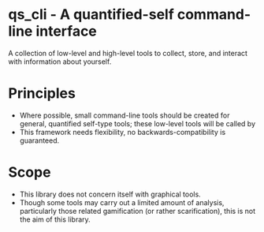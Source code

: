 # qs_cli - A quantified-self command-line interface

A collection of low-level and high-level tools to collect, store, and interact with information about yourself.

# Principles

- Where possible, small command-line tools should be created for general, quantified self-type tools; these low-level tools will be called by
- This framework needs flexibility, no backwards-compatibility is guaranteed.

# Scope

- This library does not concern itself with graphical tools.
- Though some tools may carry out a limited amount of analysis, particularly those related gamification (or rather scarification), this is not the aim of this library.
